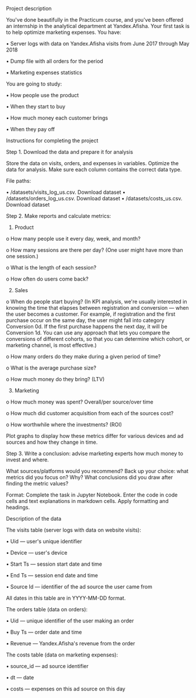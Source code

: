 Project description

You've done beautifully in the Practicum course, and you've been offered an internship in the analytical department at Yandex.Afisha. Your first task is to help optimize marketing expenses.
You have:

•	Server logs with data on Yandex.Afisha visits from June 2017 through May 2018

•	Dump file with all orders for the period

•	Marketing expenses statistics

You are going to study:

•	How people use the product

•	When they start to buy

•	How much money each customer brings

•	When they pay off

Instructions for completing the project

Step 1. Download the data and prepare it for analysis

Store the data on visits, orders, and expenses in variables. Optimize the data for analysis. Make sure each column contains the correct data type.

File paths:

•	/datasets/visits_log_us.csv. Download dataset
•	/datasets/orders_log_us.csv. Download dataset
•	/datasets/costs_us.csv. Download dataset

Step 2. Make reports and calculate metrics:

1.	Product

o	How many people use it every day, week, and month?

o	How many sessions are there per day? (One user might have more than one session.)

o	What is the length of each session?

o	How often do users come back?

2.	Sales

o	When do people start buying? (In KPI analysis, we're usually interested in knowing the time that elapses between registration and conversion — when the user becomes a customer. For example, if registration and the first purchase occur on the same day, the user might fall into category Conversion 0d. If the first purchase happens the next day, it will be Conversion 1d. 
You can use any approach that lets you compare the conversions of different cohorts, so that you can determine which cohort, or marketing channel, is most effective.)

o	How many orders do they make during a given period of time?

o	What is the average purchase size?

o	How much money do they bring? (LTV)

3.	Marketing

o	How much money was spent? Overall/per source/over time

o	How much did customer acquisition from each of the sources cost?

o	How worthwhile where the investments? (ROI)

Plot graphs to display how these metrics differ for various devices and ad sources and how they change in time.

Step 3. Write a conclusion: advise marketing experts how much money to invest and where.

What sources/platforms would you recommend? Back up your choice: what metrics did you focus on? Why? What conclusions did you draw after finding the metric values?

Format: Complete the task in Jupyter Notebook. Enter the code in code cells and text explanations in markdown cells. Apply formatting and headings.

Description of the data

The visits table (server logs with data on website visits):

•	Uid — user's unique identifier

•	Device — user's device

•	Start Ts — session start date and time

•	End Ts — session end date and time

•	Source Id — identifier of the ad source the user came from

All dates in this table are in YYYY-MM-DD format.

The orders table (data on orders):

•	Uid — unique identifier of the user making an order

•	Buy Ts — order date and time

•	Revenue — Yandex.Afisha's revenue from the order

The costs table (data on marketing expenses):

•	source_id — ad source identifier

•	dt — date

•	costs — expenses on this ad source on this day

